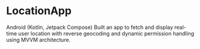 # LocationApp
Android (Kotlin, Jetpack Compose) Built an app to fetch and display real-time user location with reverse geocoding and dynamic permission handling using MVVM architecture.
